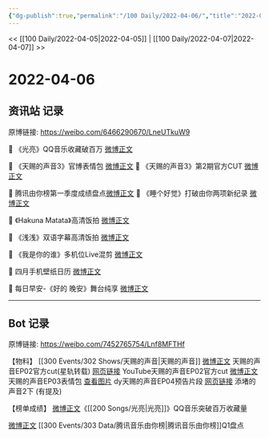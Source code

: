 ```yaml
---
{"dg-publish":true,"permalink":"/100 Daily/2022-04-06/","title":"2022-04-06","created":"2022-11-21T00:22:51.000+08:00","updated":"2023-04-11T14:46:34.000+08:00"}
---
```



<< [[100 Daily/2022-04-05\|2022-04-05]] | [[100 Daily/2022-04-07\|2022-04-07]] >>

# 2022-04-06

## 资讯站 记录

原博链接: https://weibo.com/6466290670/LneUTkuW9

💫 《光亮》QQ音乐收藏破百万 [微博正文](https://m.weibo.cn/6466290670/4755346717149766)

💫 《天赐的声音3》官博表情包 [微博正文](https://m.weibo.cn/6466290670/4755238089920406)
💫 《天赐的声音3》第2期官方CUT [微博正文](https://m.weibo.cn/6466290670/4755202266106376)

💫 腾讯由你榜第一季度成绩盘点[微博正文](https://m.weibo.cn/6466290670/4755242682682782)
💫 《睡个好觉》打破由你两项新纪录 [微博正文](https://m.weibo.cn/6466290670/4755237577950560)

💫 《Hakuna Matata》高清饭拍 [微博正文](https://m.weibo.cn/6466290670/4755200894306856)

💫 《浅浅》双语字幕高清饭拍 [微博正文](https://m.weibo.cn/6466290670/4755193407735589)

💫 《我是你的谁》多机位Live混剪 [微博正文](https://m.weibo.cn/6466290670/4755190777644939)

💫 四月手机壁纸日历 [微博正文](https://m.weibo.cn/6466290670/4755193683513493)

💫 每日早安-《好的 晚安》舞台纯享 [微博正文](https://m.weibo.cn/6466290670/4755169172786492)

---
## Bot 记录

原博链接: https://weibo.com/7452765754/Lnf8MFTHf

【物料】
[[300 Events/302 Shows/天赐的声音\|天赐的声音]]
[微博正文](https://m.weibo.cn/6466290670/4755202266106376) 天赐的声音EP02官方cut(星轨转载)
[网页链接](https://weibo.cn/sinaurl?u=https%3A%2F%2Fyoutu.be%2Fc2xDKiWBRQI) YouTube天赐的声音EP02官方cut
[微博正文](https://m.weibo.cn/1315706994/4755220687228065) 天赐的声音EP03表情包
[查看图片](https://wx3.sinaimg.cn/large/0088n2Pggy1h10em26d72j30ku112mzl.jpg) dy天赐的声音EP04预告片段
[](https://m.weibo.cn/1293076625/4755401046494583) [网页链接](https://weibo.cn/sinaurl?u=https%3A%2F%2Fb23.tv%2Feq0FWOH) 添堵的声音2下 (有提及)

【榜单成绩】
[微博正文](https://m.weibo.cn/2169129705/4755327553635200)《[[200 Songs/光亮\|光亮]]》QQ音乐突破百万收藏量

[微博正文](https://m.weibo.cn/6733257358/4755225686575190) [[300 Events/303 Data/腾讯音乐由你榜\|腾讯音乐由你榜]]Q1盘点
